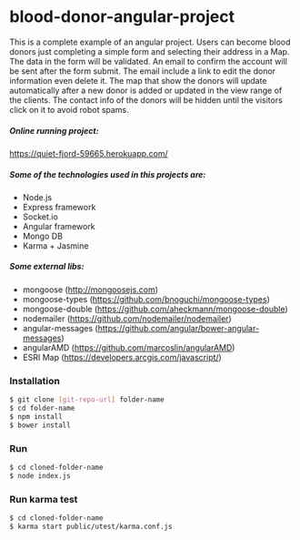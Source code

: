 # blood-donor-angular-project
This is a complete example of an angular project.
Users can become blood donors just completing a simple form and selecting their address in a Map.
The data in the form will be validated.
An email to confirm the account will be sent after the form submit.
The email include a link to edit the donor information even delete it.
The map that show the donors will update automatically after a new donor is added or updated in the view range of the clients.
The contact info of the donors will be hidden until the visitors click on it to avoid robot spams.

##### Online running project:
https://quiet-fjord-59665.herokuapp.com/

##### Some of the technologies used in this projects are:
  - Node.js
  - Express framework
  - Socket.io
  - Angular framework
  - Mongo DB
  - Karma + Jasmine

##### Some external libs:
  - mongoose (http://mongoosejs.com)
  - mongoose-types (https://github.com/bnoguchi/mongoose-types)
  - mongoose-double (https://github.com/aheckmann/mongoose-double)
  - nodemailer (https://github.com/nodemailer/nodemailer)
  - angular-messages (https://github.com/angular/bower-angular-messages)
  - angularAMD (https://github.com/marcoslin/angularAMD)
  - ESRI Map (https://developers.arcgis.com/javascript/)

### Installation
```sh
$ git clone [git-repo-url] folder-name
$ cd folder-name
$ npm install
$ bower install
```

### Run
```sh
$ cd cloned-folder-name
$ node index.js
```

### Run karma test
```sh
$ cd cloned-folder-name
$ karma start public/utest/karma.conf.js
```
